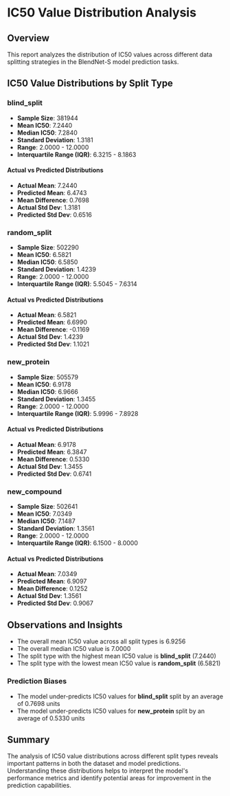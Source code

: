 # IC50 Value Distribution Analysis

## Overview
This report analyzes the distribution of IC50 values across different data splitting strategies in the BlendNet-S model prediction tasks.

## IC50 Value Distributions by Split Type

### blind_split
- **Sample Size**: 381944
- **Mean IC50**: 7.2440
- **Median IC50**: 7.2840
- **Standard Deviation**: 1.3181
- **Range**: 2.0000 - 12.0000
- **Interquartile Range (IQR)**: 6.3215 - 8.1863

#### Actual vs Predicted Distributions
- **Actual Mean**: 7.2440
- **Predicted Mean**: 6.4743
- **Mean Difference**: 0.7698
- **Actual Std Dev**: 1.3181
- **Predicted Std Dev**: 0.6516

### random_split
- **Sample Size**: 502290
- **Mean IC50**: 6.5821
- **Median IC50**: 6.5850
- **Standard Deviation**: 1.4239
- **Range**: 2.0000 - 12.0000
- **Interquartile Range (IQR)**: 5.5045 - 7.6314

#### Actual vs Predicted Distributions
- **Actual Mean**: 6.5821
- **Predicted Mean**: 6.6990
- **Mean Difference**: -0.1169
- **Actual Std Dev**: 1.4239
- **Predicted Std Dev**: 1.1021

### new_protein
- **Sample Size**: 505579
- **Mean IC50**: 6.9178
- **Median IC50**: 6.9666
- **Standard Deviation**: 1.3455
- **Range**: 2.0000 - 12.0000
- **Interquartile Range (IQR)**: 5.9996 - 7.8928

#### Actual vs Predicted Distributions
- **Actual Mean**: 6.9178
- **Predicted Mean**: 6.3847
- **Mean Difference**: 0.5330
- **Actual Std Dev**: 1.3455
- **Predicted Std Dev**: 0.6741

### new_compound
- **Sample Size**: 502641
- **Mean IC50**: 7.0349
- **Median IC50**: 7.1487
- **Standard Deviation**: 1.3561
- **Range**: 2.0000 - 12.0000
- **Interquartile Range (IQR)**: 6.1500 - 8.0000

#### Actual vs Predicted Distributions
- **Actual Mean**: 7.0349
- **Predicted Mean**: 6.9097
- **Mean Difference**: 0.1252
- **Actual Std Dev**: 1.3561
- **Predicted Std Dev**: 0.9067

## Observations and Insights

- The overall mean IC50 value across all split types is 6.9256
- The overall median IC50 value is 7.0000
- The split type with the highest mean IC50 value is **blind_split** (7.2440)
- The split type with the lowest mean IC50 value is **random_split** (6.5821)

### Prediction Biases
- The model under-predicts IC50 values for **blind_split** split by an average of 0.7698 units
- The model under-predicts IC50 values for **new_protein** split by an average of 0.5330 units

## Summary

The analysis of IC50 value distributions across different split types reveals important patterns in both the dataset and model predictions. Understanding these distributions helps to interpret the model's performance metrics and identify potential areas for improvement in the prediction capabilities.
